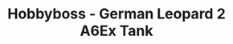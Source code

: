 ---
layout: product
title: "Hobbyboss - German  Leopard  2  A6Ex  Tank"
price: "3300" 
desc: "N/A"
img_path: "/assets/img/HB82403.webp"
brand: "N/A"
available: false
special_offer: false
new: false
soon: false
cat: "010000"
subcat: "013500"
subsubcat: "0N/A"
sifra: "HB82403"
popular: false
spec: false
---